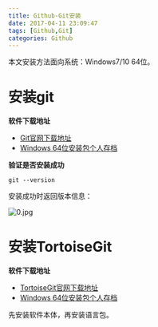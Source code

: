```yaml
---
title: Github-Git安装
date: 2017-04-11 23:09:47
tags: [Github,Git]
categories: Github
---
```


本文安装方法面向系统：Windows7/10 64位。

<!-- more -->

# 安装git

**软件下载地址**

- [Git官网下载地址](https://git-scm.com/downloads)
- [Windows 64位安装包个人存档](https://pan.baidu.com/s/1WsWctEDUEhJw4s7hvWGkmQ)

**验证是否安装成功**

```
git --version
```

安装成功时返回版本信息：

![0.jpg](/images/blog_pic/Github/Git安装/0.jpg)

# 安装TortoiseGit

**软件下载地址**

- [TortoiseGit官网下载地址](https://download.tortoisegit.org/tgit/)
- [Windows 64位安装包个人存档](https://pan.baidu.com/s/1qOWy3z5gEQMILrJ-JxKiQQ)

先安装软件本体，再安装语言包。